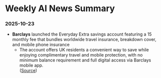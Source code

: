 # Weekly AI News Summary

### 2025-10-23
- **Barclays** launched the Everyday Extra savings account featuring a  15 monthly fee that bundles worldwide travel insurance, breakdown cover, and mobile phone insurance    
  - The account offers UK residents a convenient way to save while enjoying complimentary travel and mobile protection, with no minimum balance requirement and full digital access via Barclays  mobile app.  
  ([Source](https://www.forbes.com/uk/advisor/savings/2025/10/23/savings-updates/))